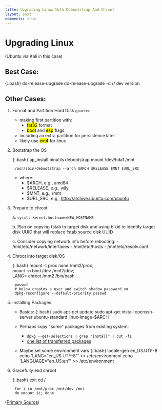 ```yaml
---
title: Upgrading Linux With Debootstrap And Chroot
layout: post
comments: true
---
```

# Upgrading Linux 
(Ubuntu via Kali in this case)

## Best Case:

{:.bash}
	do-release-upgrade
	do-release-upgrade -d  // dev version


## Other Cases:

1. Format and Partition Hard Disk
	`gparted`
    - making first partition with:
        - <mark>fat32</mark> format
        - <mark>boot</mark> and <mark>esp</mark> flags
    - including an extra partition for persistence later
    - likely use <mark>ext4</mark> for linux

2. Bootstrap the OS

	{:.bash}
        ap_install binutils debootstrap
        mount /dev/hda1 /mnt

        /usr/sbin/debootstrap --arch $ARCH $RELEASE $MNT $URL_SRC


	- where:
		- $ARCH, e.g., amd64
		- $RELEASE, e.g., wily
		- $MNT, e.g., /mnt
		- $URL_SRC, e.g., http://archive.ubuntu.com/ubuntu

3. Prepare to chroot

    a. `sysctl kernel.hostname=NEW_HOSTNAME`

    b. Plan on copying fstab to target disk and using blkid to identify target disk UUID that will replace fstab source disk UUID

    c. Consider copying network info before rebooting:
        - /mnt/etc/network/interfaces
    	- /mnt/etc/hosts
    	- /mnt/etc/resolv.conf

4. Chroot into target disk/OS

    {:.bash}
        mount -t proc none /mnt2/proc; \
        mount -o bind /dev /mnt2/dev; \
        LANG= chroot /mnt2 /bin/bash

        passwd
        # below creates a user and switch shadow password on
        dpkg-reconfigure --default-priority passwd

5. Installing Packages

	- Basics:
		{:.bash}
            sudo apt-get update
            sudo apt-get install openssh-server ubuntu-standard linux-image-$ARCH

	- Perhaps copy "some" packages from existing system:
		- `dpkg --get-selections | grep "install" | cut -f1`
		- [one list of transferred packages](http://pastebin.com/ej2p0Mt3)

    - Maybe set some environment vars
		{:.bash}
            locale-gen en_US.UTF-8
            echo 'LANG="en_US.UTF-8"' >> /etc/environment
            echo 'LANGUAGE="en_US:en"' >> /etc/environment


5. Gracefully end chroot

    {:.bash}
        exit
        cd /

        for i in /mnt/proc /mnt/dev /mnt
        do umount $i; done


([Primary Source](https://help.ubuntu.com/community/Installation/OverSSH))